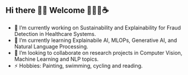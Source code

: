 ## Hi there 🧕🏻 Welcome 👩🏻‍💻☕️

<!--
**Aydana1/Aydana1** is a ✨ _special_ ✨ repository because its `README.md` (this file) appears on your GitHub profile. -->

- 🔭 I’m currently working on Sustainability and Explainability for Fraud Detection in Healthcare Systems. 
- 🌱 I’m currently learning Explainabile AI, MLOPs, Generative AI, and Natural Language Processing.
- 👯 I’m looking to collaborate on research projects in Computer Vision, Machine Learning and NLP topics.
- ⚡ Hobbies: Painting, swimming, cycling and reading.
